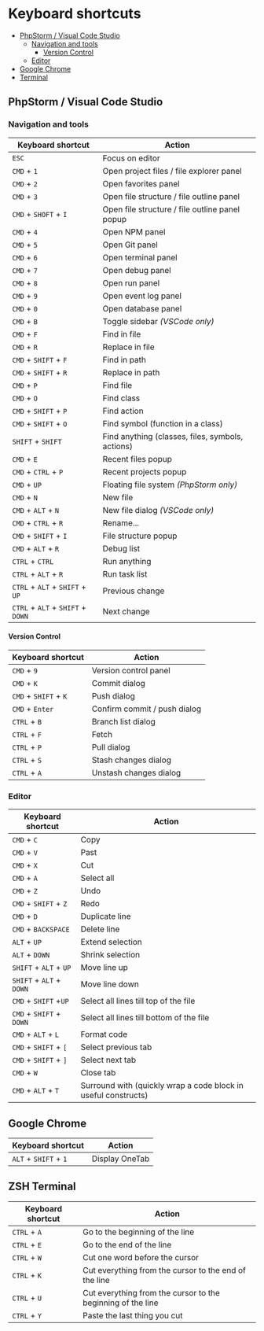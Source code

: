# Keyboard shortcuts

- [PhpStorm / Visual Code Studio](#phpstorm--visual-code-studio)
  - [Navigation and tools](#navigation-and-tools)
    - [Version Control](#version-control)
  - [Editor](#editor)
- [Google Chrome](#google-chrome)
- [Terminal](#terminal)

## PhpStorm / Visual Code Studio

### Navigation and tools

| Keyboard shortcut | Action |
| ------ | ------ |
| `ESC` | Focus on editor |
| `CMD` + `1` | Open project files / file explorer panel |
| `CMD` + `2` | Open favorites panel |
| `CMD` + `3` | Open file structure / file outline panel |
| `CMD` + `SHOFT` + `I` | Open file structure / file outline panel popup |
| `CMD` + `4` | Open NPM panel |
| `CMD` + `5` | Open Git panel |
| `CMD` + `6` | Open terminal panel |
| `CMD` + `7` | Open debug panel |
| `CMD` + `8` | Open run panel |
| `CMD` + `9` | Open event log panel |
| `CMD` + `0` | Open database panel |
| `CMD` + `B` | Toggle sidebar *(VSCode only)* |
| `CMD` + `F` | Find in file |
| `CMD` + `R` | Replace in file |
| `CMD` + `SHIFT` + `F` | Find in path |
| `CMD` + `SHIFT` + `R` | Replace in path |
| `CMD` + `P` | Find file |
| `CMD` + `O` | Find class |
| `CMD` + `SHIFT` + `P` | Find action |
| `CMD` + `SHIFT` + `O` | Find symbol (function in a class) |
| `SHIFT` + `SHIFT` | Find anything (classes, files, symbols, actions) |
| `CMD` + `E` | Recent files popup |
| `CMD` + `CTRL` + `P` | Recent projects popup |
| `CMD` + `UP` | Floating file system *(PhpStorm only)* |
| `CMD` + `N` | New file |
| `CMD` + `ALT` + `N` | New file dialog *(VSCode only)* |
| `CMD` + `CTRL` + `R` | Rename... |
| `CMD` + `SHIFT` + `I` | File structure popup |
| `CMD` + `ALT` + `R` | Debug list |
| `CTRL` + `CTRL` | Run anything |
| `CTRL` + `ALT` + `R` | Run task list |
| `CTRL` + `ALT` + `SHIFT` + `UP` | Previous change |
| `CTRL` + `ALT` + `SHIFT` + `DOWN` | Next change |

#### Version Control

| Keyboard shortcut | Action |
| ------ | ------ |
| `CMD` + `9` | Version control panel |
| `CMD` + `K` | Commit dialog |
| `CMD` + `SHIFT` + `K` | Push dialog |
| `CMD` + `Enter` | Confirm commit / push dialog |
| `CTRL` + `B` | Branch list dialog |
| `CTRL` + `F` | Fetch |
| `CTRL` + `P` | Pull dialog |
| `CTRL` + `S` | Stash changes dialog |
| `CTRL` + `A` | Unstash changes dialog |

### Editor

| Keyboard shortcut | Action |
| ------ | ------ |
| `CMD` + `C` | Copy |
| `CMD` + `V` | Past |
| `CMD` + `X` | Cut |
| `CMD` + `A` | Select all |
| `CMD` + `Z` | Undo |
| `CMD` + `SHIFT` + `Z` | Redo |
| `CMD` + `D` | Duplicate line |
| `CMD` + `BACKSPACE` | Delete line |
| `ALT` + `UP` | Extend selection |
| `ALT` + `DOWN` | Shrink selection |
| `SHIFT` + `ALT` + `UP` | Move line up |
| `SHIFT` + `ALT` + `DOWN` | Move line down |
| `CMD` + `SHIFT` +`UP` | Select all lines till top of the file |
| `CMD` + `SHIFT` + `DOWN` | Select all lines till bottom of the file |
| `CMD` + `ALT` + `L` | Format code |
| `CMD` + `SHIFT` + `[` | Select previous tab |
| `CMD` + `SHIFT` + `]` | Select next tab |
| `CMD` + `W` | Close tab |
| `CMD` + `ALT` + `T` | Surround with (quickly wrap a code block in useful constructs) |

## Google Chrome

| Keyboard shortcut | Action |
| ------ | ------ |
| `ALT` + `SHIFT` + `1` | Display OneTab |

## ZSH Terminal

| Keyboard shortcut | Action |
| ------ | ------ |
| `CTRL` + `A` | Go to the beginning of the line |
| `CTRL` + `E` | Go to the end of the line |
| `CTRL` + `W` | Cut one word before the cursor |
| `CTRL` + `K` | Cut everything from the cursor to the end of the line |
| `CTRL` + `U` | Cut everything from the cursor to the beginning of the line |
| `CTRL` + `Y` | Paste the last thing you cut |
